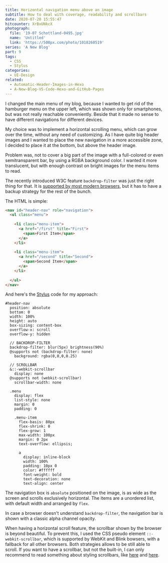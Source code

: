 ```yaml
---
title: Horizontal navigation menu above an image
subtitle: How to deal with coverage, readability and scrollbars
date: 2020-07-20 15:55:47
hitcounter: XrBxUNkcX
photograph:
  file: '19-07 Schottland-0495.jpg'
  name: 'Untitled'
  link: 'https://500px.com/photo/1018260519'
series: 'A New Blog'
part: 9
tags:
  - CSS
  - Stylus
categories:
  - UI-Design
related:
  - Automatic-Header-Images-in-Hexo
  - A-New-Blog-VS-Code-Hexo-and-GitHub-Pages
---
```


I changed the main menu of my blog, because I wanted to get rid of the hamburger menu on the upper left, which was shown only for smartphones, but was not really reachable conveniently. Beside that it made no sense to have different navigations for different devices.

My choice was to implement a horizontal scrolling menu, which can grow over the time, without any need of customizing. As I have quite big header images and I wanted to place the new navigation in a more accessible zone, I decided to place it at the bottom, but above the header image.

<!-- more -->

Problem was, not to cover a big part of the image with a full-colored or even semitransparent bar, by using a RGBA background color. I wanted it more translucent, but with enough contrast on bright images for the menu items to read.

The recently introduced W3C feature ``backdrop-filter`` was just the right thing for that. It is [supported by most modern browsers](https://caniuse.com/#feat=css-backdrop-filter), but it has to have a backup strategy for the rest of the bunch.

The HTML is simple: 

```html
<nav id="header-nav" role="navigation">
  <ul class="menu">        
  
    <li class="menu-item">
      <a href="/first" title="First">
        <span>First Item</span>
      </a>
    </li>
            
    <li class="menu-item">
      <a href="/second" title="Second">
        <span>Second Item</span>
      </a>
    </li>
    
  </ul>
</nav>
```
And here's the [Stylus](https://stylus-lang.com/docs) code for my approach:

```styl
#header-nav
  position: absolute
  bottom: 0
  width: 100%
  height: auto
  box-sizing: content-box
  overflow-x: scroll
  overflow-y: hidden
  
  // BACKDROP-FILTER
  backdrop-filter: blur(5px) brightness(90%)
  @supports not (backdrop-filter: none)
    background: rgba(0,0,0,0.25)
  
  // SCROLLBAR
  &::-webkit-scrollbar
    display: none
  @supports not (webkit-scrollbar)  
    scrollbar-width: none
  
  .menu
    display: flex
    list-style: none
    margin: 0
    padding: 0
    
    .menu-item
      flex-basis: 80px 
      flex-shrink: 0
      flex-grow: 1
      max-width: 100px
      margin: 0 2px
      text-overflow: ellipsis;
      
      a
        display: inline-block
        width: 100%
        padding: 10px 0
        color: #ffffff
        font-weight: bold
        text-decoration: none
        text-align: center        
```

The navigation box is ``absolute`` positioned on the image, is as wide as the screen and scrolls exclusively horizontal. The items are a unordered list, with default width and arranged by ``flex``.

In case a browser doesn't understand ``backdrop-filter``, the navigation bar is shown with a classic alpha channel opacity.

When having a horizontal scroll feature, the scrollbar shown by the browser is beyond beautiful. To prevent this, I used the CSS pseudo element ``::-webkit-scrollbar``, which is supported by WebKit and Blink bowsers, with a fallback for all other browsers. Both strategies allows to be still able to scroll. If you want to have a scrollbar, but not the built-in, I can only recommend to read something about styling scrollbars, like [here](https://css-tricks.com/custom-scrollbars-in-webkit/) and [here](https://css-tricks.com/the-current-state-of-styling-scrollbars/).
